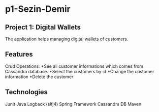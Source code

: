 # p1-Sezin-Demir
## Project 1: Digital Wallets

The application helps managing digital wallets of customers.

## Features
Crud Operations:
*See all customer informations which comes from Cassandra database.
*Select the customers by id 
*Change the customer information
*Delete the customer

## Technologies

Junit
Java
Logback (slfj4)
Spring Framework
Cassandra DB
Maven
